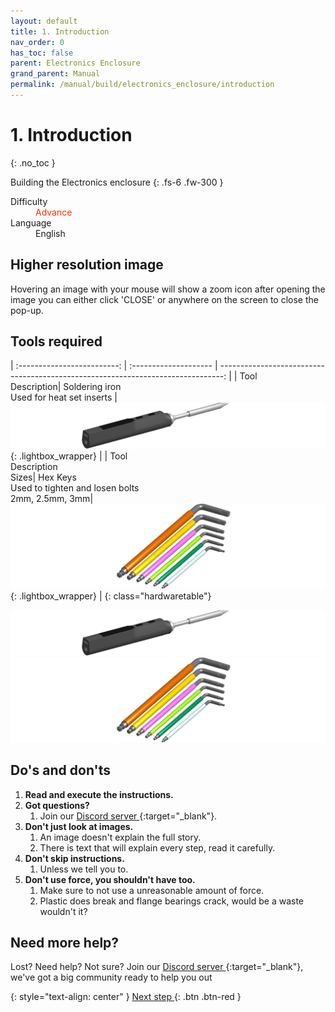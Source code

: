 ```yaml
---
layout: default
title: 1. Introduction
nav_order: 0
has_toc: false
parent: Electronics Enclosure
grand_parent: Manual
permalink: /manual/build/electronics_enclosure/introduction
---
```


# 1. Introduction
{: .no_toc }


Building the Electronics enclosure
{: .fs-6 .fw-300 }

<dl>
  <dt>Difficulty</dt>
  <dd><font COLOR="#FF3001">Advance</font></dd>
  <dt>Language</dt>
  <dd>English</dd>
</dl>

## Higher resolution image

Hovering an image with your mouse will show a zoom icon <i class="bi bi-zoom-in"></i> after opening the image you can either click 'CLOSE' or anywhere on the screen to close the pop-up.

## Tools required

| :-------------------------: | :--------------------       | -------------------------------------------------------------------------------: |
| Tool<br>Description| Soldering iron<br>Used for heat set inserts |     [![soldering iron](../../../../assets/images/tools/soldering_iron.png)](#lightbox__item_1){: .lightbox_wrapper} |
| Tool<br>Description<br>Sizes| Hex Keys<br>Used to tighten and losen bolts<br>2mm, 2.5mm, 3mm|     [![soldering iron](../../../../assets/images/tools/wera_hexkeys.png)](#lightbox__item_2){: .lightbox_wrapper} |
{: class="hardwaretable"}

<div onclick="location.href='##';"  id="lightbox__item_1"  class="lightbox__item">
    <div class="lightbox__content">
    <div class="lightbox__titlebar"></div>
        <a href="##" class="close"></a>
        <img src="../../../../assets/images/tools/soldering_iron.png" alt="Soldering iron">
    </div>
</div>

<div onclick="location.href='##';"  id="lightbox__item_2"  class="lightbox__item">
    <div class="lightbox__content">
    <div class="lightbox__titlebar"></div>
        <a href="##" class="close"></a>
        <img src="../../../../assets/images/tools/wera_hexkeys.png" alt="Hex keys">
    </div>
</div>

## Do's and don'ts

1. **Read and execute the instructions.**
2. **Got questions?**
   1. Join our [Discord server <i class="bi bi-discord"></i>](https://discord.com/invite/gzJP2s8){:target="_blank"}.
3. **Don't just look at images.**
   1. An image doesn't explain the full story.
   2. There is text that will explain every step, read it carefully.
4. **Don't skip instructions.**
   1. Unless we tell you to.
5. **Don't use force, you shouldn't have too.**
   1. Make sure to not use a unreasonable amount of force.
   2. Plastic does break and flange bearings crack, would be a waste wouldn't it?

## Need more help?

Lost? Need help? Not sure? Join our [Discord server <i class="bi bi-discord"></i>](https://discord.com/invite/gzJP2s8){:target="_blank"}, we've got a big community ready to help you out 


{: style="text-align: center" }
<span class="fs-8">
[Next step <i class="bi bi-arrow-return-right"></i>](#){: .btn .btn-red }
</span>